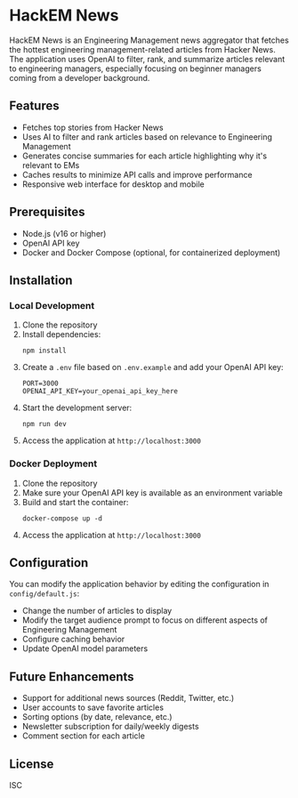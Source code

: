 # HackEM News

HackEM News is an Engineering Management news aggregator that fetches the hottest engineering management-related articles from Hacker News. The application uses OpenAI to filter, rank, and summarize articles relevant to engineering managers, especially focusing on beginner managers coming from a developer background.

## Features

- Fetches top stories from Hacker News
- Uses AI to filter and rank articles based on relevance to Engineering Management
- Generates concise summaries for each article highlighting why it's relevant to EMs
- Caches results to minimize API calls and improve performance
- Responsive web interface for desktop and mobile

## Prerequisites

- Node.js (v16 or higher)
- OpenAI API key
- Docker and Docker Compose (optional, for containerized deployment)

## Installation

### Local Development

1. Clone the repository
2. Install dependencies:
   ```
   npm install
   ```
3. Create a `.env` file based on `.env.example` and add your OpenAI API key:
   ```
   PORT=3000
   OPENAI_API_KEY=your_openai_api_key_here
   ```
4. Start the development server:
   ```
   npm run dev
   ```
5. Access the application at `http://localhost:3000`

### Docker Deployment

1. Clone the repository
2. Make sure your OpenAI API key is available as an environment variable
3. Build and start the container:
   ```
   docker-compose up -d
   ```
4. Access the application at `http://localhost:3000`

## Configuration

You can modify the application behavior by editing the configuration in `config/default.js`:

- Change the number of articles to display
- Modify the target audience prompt to focus on different aspects of Engineering Management
- Configure caching behavior
- Update OpenAI model parameters

## Future Enhancements

- Support for additional news sources (Reddit, Twitter, etc.)
- User accounts to save favorite articles
- Sorting options (by date, relevance, etc.)
- Newsletter subscription for daily/weekly digests
- Comment section for each article

## License

ISC